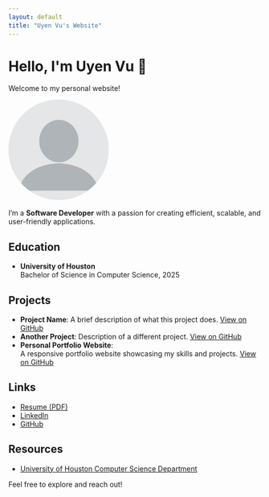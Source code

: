 ```yaml
---
layout: default
title: "Uyen Vu's Website"
---
```


  
# Hello, I'm Uyen Vu 👋
Welcome to my personal website!  

<img src="images/profile.png" alt="Uyen Vu" style="width:200px; border-radius:50%;">

I’m a **Software Developer** with a passion for creating efficient, scalable, and user-friendly applications.

## Education
- **University of Houston**  
  Bachelor of Science in Computer Science, 2025

## Projects
- **Project Name**: A brief description of what this project does. [View on GitHub](https://github.com/your-repo)
- **Another Project**: Description of a different project. [View on GitHub](https://github.com/your-repo)
- **Personal Portfolio Website**:  
  A responsive portfolio website showcasing my skills and projects. [View on GitHub](https://github.com/uynvu078)

## Links
- [Resume (PDF)](https://uynvu078.github.io/files/resume.pdf)  
- [LinkedIn](https://www.linkedin.com/in/uyen-vu-sf8358/)  
- [GitHub](https://github.com/uynvu078)

## Resources
- [University of Houston Computer Science Department](https://www.cs.uh.edu/)

  
Feel free to explore and reach out!
